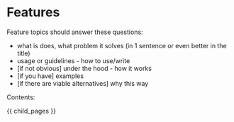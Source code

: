 # Features #

Feature topics should answer these questions:

* what is does, what problem it solves (in 1 sentence or even better in the title)
* usage or guidelines - how to use/write
* [if not obvious] under the hood - how it works
* [if you have] examples
* [if there are viable alternatives] why this way

Contents:

{{ child_pages }}
